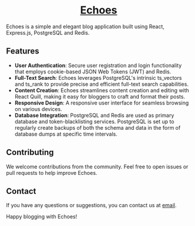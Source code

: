 # <div align='center'>[Echoes](https://arc-echoes.netlify.app/)</div>

Echoes is a simple and elegant blog application built using React, Express.js, PostgreSQL and Redis.

## Features

- **User Authentication**: Secure user registration and login functionality that employs cookie-based JSON Web Tokens (JWT) and Redis.
- **Full-Text Search**: Echoes leverages PostgreSQL's intrinsic ts_vectors and ts_rank to provide precise and efficient full-text search capabilities.
- **Content Creation**:  Echoes streamlines content creation and editing with React Quill, making it easy for bloggers to craft and format their posts.
- **Responsive Design**: A responsive user interface for seamless browsing on various devices.
- **Database Integration**: PostgreSQL and Redis are used as primary database and token-blacklisting services. PostgreSQL is set up to regularly create backups of both the schema and data in the form of database dumps at specific time intervals.

## Contributing

We welcome contributions from the community. Feel free to open issues or pull requests to help improve Echoes.


## Contact

If you have any questions or suggestions, you can contact us at [email](mailto:aryadeep099chakraborty).

Happy blogging with Echoes!
